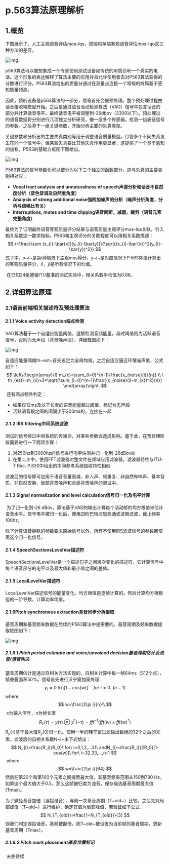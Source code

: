 # p.563算法原理解析

## 1.概览

​		下图展示了，人工主观语音评估mos-lqs，双端和单端客观语音评估mos-lqo这三种方法的差异。

![img](file:///C:\Users\pangc\AppData\Local\Temp\ksohtml15964\wps1.png)

​		p563算法可以被想象成一个专家使用测试设备如传统的听筒侦听一个真实的电话。这个形象的表达解释了算法主要的应用并且允许使用者去对P563算法获得的分数进行评分。P563算法给出的质量分通过在测量点连接一个常规的听筒基于感知质量预测。

​		因此，侦听设备是p563算法的一部分，信号首先会被预处理。整个预处理过程由话音接收端模型开始。之后是通过语音活动检测算法（VAD）信号中包含话音的部分并计算话音电平。最终话音电平被调整到-26dbov（3300以下）。预处理过的语音数据将分别进行几项独立分析研究，像一层多个传感器，检测一组表征信号的参数。之后基于一组关键参数，开始分析主要的失真类型。

​		关键参数和分析出的主要失真类别等用于调整语音质量模型。尽管多个不同失真发生在同一个信号中，但某些失真要比其他失真作用更显著，这提供了一个基于感知的加权。P563的基础方框图下图给出。

![img](file:///C:\Users\pangc\AppData\Local\Temp\ksohtml15964\wps2.png)

​		P563算法的信号参数化可以被分为以下三个独立的函数部分，这与失真的主要类别相对应：

- **Vocal tract analysis and unnaturalness of speech声道分析和话音不自然度分析（音色音调及自然度角度）**
- **Analysis of strong additional noise强附加噪声的分析（噪声分析角度，分析与信噪比有关）**
- **Interruptions, mutes and time clipping语音间断，减弱，裁剪（语音元素完整角度）**

​		最终为了证明最终语音客观质量评分结果与语音质量主观评分mos-lqs关联，引入相关系数这一数学指标。P563和主观评分的关联程度可以用相关系数描述：
$$
r=\frac{\sum (x_{i}-\bar{x})(y_{i}-\bar{y})}{\sqrt{(x_{i}-\bar{x})^2(y_{i}-\bar{y})^2}}
$$
​		式子中，x~i~是第i种情景下主观mos得分，y~i~是对应情况下P.563算法计算出的客观质量评分，$\bar{x}$，$\bar{y}$是所有情况下的均值。

​		在已知24组遵循ITU基准的测试实验中，相关系数平均值为0.88。

## 2.详细算法原理

### 2.1语音前端相关描述符及预处理算法

#### 2.1.1  Voice activity detection端点检测

​		VAD算法基于一个自适应能量阈值，逐帧检测音频能量，超过阈值则为活跃语音信号，否则为无声段（背景噪声段），详细框图如下：

![img](file:///C:\Users\pangc\AppData\Local\Temp\ksohtml15964\wps8.png)

​		自适应能量阈值th~est~首先设定为全局均值，之后自适应逼近环境噪声值，公式如下：
$$
\left\{\begin{array}{l}
m_{x}=\sum_{i=0}^{n-1}{\frac{x_{noise}(i)}{n}}       \\
\ th_{est}=m_{x}+2*\sqrt{\sum_{i=0}^{n-1}\frac{(x_{noise}(i)-m_{x})^2}{n}}
\end{array}\right.
$$
​		还有两点额外判定：

- 如果仅12ms及以下长度的语音能量超过阈值，标记为无声段
- 活跃语音段之间的间隔小于200ms的，连接在一起

#### 2.1.2  IRS filtering中间系统滤波

​		测试的信号经过中间系统的传递后，对某些参数会造成影响。基于此，在预处理阶段需要进行一下两项步骤：

1. 对250hz到3000hz的信号进行电平估测并归一化到-26dBov处
2. 在第二步中，使用FFT滤波器对整文件在频域应用滤波器。滤波器特性与ITU-T Rec. P.830中给出的中间参考系统接收特性相似

​		滤波后的信号即可应用于语音音量衰减、非人声、帧重复、非自然哔哔声、基本音质、非自然安静、局部背景噪声和全局背景噪声的测试中。

#### 2.1.3  Signal normalization and level calculation信号归一化及电平计算

​		为了归一化到-26 dBov，算法基于VAD的输出计算每个活动帧的均方根值来估计语音水平。信号电平被归一化后，使用四阶巴特沃思高通滤波器滤波，截止频率100hz。

​		除了计算语音静默的参数要求原始信号以外，所有不使用IRS滤波信号的参数都使用这个归一化信号。

#### 2.1.4  SpeechSectionsLevelVar描述符

​		SpeechSectionsLevelVar是一个描述句子之间层次变化的描述符，它计算信号中每个语音部分的电平以及最大值和最小值之间的差值。

#### 2.1.5  LocalLevelVar描述符

​		LocalLevelVar描述信号的能量变化。均方根值是逐帧计算的。然后计算均方根数组的一阶导数，计算功率均值。

#### 2.1.6Pitch synchronous extraction基音同步分析提取

​		基音周期和基音频率数据在后续的P563算法中是需要的，基音周期及频率数据提取框图如下：

![img](file:///C:\Users\pangc\AppData\Local\Temp\ksohtml15964\wps10.png)

##### 2.1.6.1  Pitch period estimate and voice/unvoiced decision基音周期估计及浊音/清音判决

​		基音周期估计是通过自相关方法实现的，自相关计算中每一帧64ms（512个点），帧重叠面积50%。信号首先进行汉宁窗加窗处理:
$$
y_{i}=0.5x_{i}[1-cos(w)]\quad for\ i=0..(n-1)
$$
​		where:
$$
w=\frac{2\pi i}{n}\\
$$
​		x为输入信号，n为帧长度
$$
R_{y}(\tau)=y(\tau)\otimes y^{*}(-\tau)=fft^{-1}(fft(w)\times fft(w)^{*})
$$
​		$R_{y}(\tau)$基于最大值$R_{y}(0)$归一化。使用一半的韩宁窗过滤输出数组的32个之后的元素。滤波后的自相关系数N~i~由下式给出：
$$
N_{i}=\frac{R_i}{R_0}\ for\ i=0,1,2,...31\ andN_{i}=\frac{R_i}{2R_0}[1-cos(w)]\ for\ i=32,33,...,n-1
$$
​		where
$$
w=\frac{2\pi i}{64}
$$
​		然后在第20个和第100个元素之间搜索最大值，其基音频率范围从150到780 Hz。如果这个最大值大于0.5，那么这帧被归类为浊音，保存候选基音周期最大值(Tmax)。

​		为了避免基音加倍（误拾谐音），与前一次基音周期（T~old~）比较，之后先对局部蜂值（T~old~）进行维护，确定其值为局部峰值，若验证如下公式：
$$
N_{T_{old}}>\frac{1+N_{T_{old}}}{3}
$$
​		则我们判定误拾谐音，基频被翻倍，而T~old~被设置为当前帧的基音周期，更新基音周期（Tmax）。



##### 2.1.6.2  Pitch mark placement基音位置标记

​		未完待续

